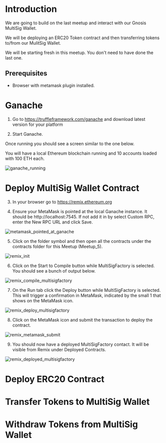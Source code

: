 # Introduction

We are going to build on the last meetup and interact with our Gnosis MultiSig Wallet.

We will be deploying an ERC20 Token contract and then transferring tokens to/from our MulitSig Wallet.

We will be starting fresh in this meetup. You don't need to have done the last one.

## Prerequisites

- Browser with metamask plugin installed.

# Ganache

1. Go to https://truffleframework.com/ganache and download latest version for your platform

2. Start Ganache.

Once running you should see a screen similar to the one below.

You will have a local Ethereum blockchain running and 10 accounts loaded with 100 ETH each.

![ganache_running](images/ganache_running.png)

# Deploy MultiSig Wallet Contract

3. In your browser go to https://remix.ethereum.org

4. Ensure your MetaMask is pointed at the local Ganache instance. It should be http://localhost:7545. If not add it in by select Custom RPC, enter the New RPC URL and click Save.

![metamask_pointed_at_ganache](images/metamask_pointed_at_ganache.png)

5. Click on the folder symbol and then open all the contracts under the contracts folder for this Meetup (Meetup_5).

![remix_init](images/remix_init.png)

6. Click on the Start to Compile button while MultiSigFactory is selected. You should see a bunch of output below. 

![remix_compile_multisigfactory](images/remix_compile_multisigfactory.png)

7. On the Run tab click the Deploy button while MultiSigFactory is selected. This will trigger a confirmation in MetaMask, indicated by the small 1 that shows on the MetaMask icon.

![remix_deploy_multisigfactory](images/remix_deploy_multisigfactory.png)

8. Click on the MetaMask icon and submit the transaction to deploy the contract.

![remix_metamask_submit](images/remix_metamask_submit.png)

9. You should now have a deployed MultiSigFactory contact. It will be visible from Remix under Deployed Contracts.

![remix_deployed_multisigfactory](images/remix_deployed_multisigfactory.png)

# Deploy ERC20 Contract

 
# Transfer Tokens to MultiSig Wallet

# Withdraw Tokens from MultiSig Wallet

